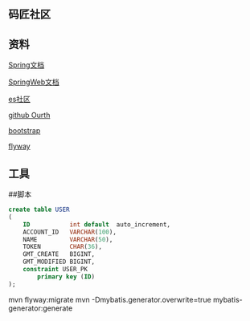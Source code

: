 ## 码匠社区

## 资料
[Spring文档](https://spring.io/guides)

[SpringWeb文档](https://spring.io/guides/gs/serving-web-content/)

[es社区](https://elasticsearch.cn/explore/)

[github Ourth](https://developer.github.com/apps/building-github-apps/creating-a-github-app/)

[bootstrap](https://v3.bootcss.com/)

[flyway](https://flywaydb.org/getstarted/firststeps/maven#migrating-the-database)
## 工具

##脚本
```sql
create table USER
(
    ID           int default  auto_increment,
    ACCOUNT_ID   VARCHAR(100),
    NAME         VARCHAR(50),
    TOKEN        CHAR(36),
    GMT_CREATE   BIGINT,
    GMT_MODIFIED BIGINT,
    constraint USER_PK
        primary key (ID)
);

```
mvn flyway:migrate
mvn -Dmybatis.generator.overwrite=true mybatis-generator:generate